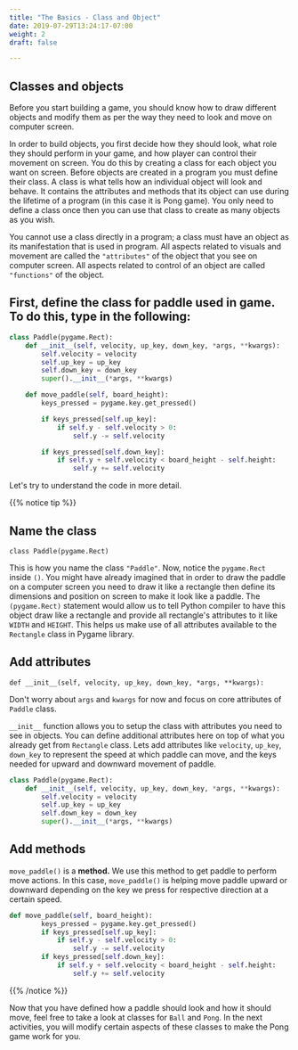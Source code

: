 ```yaml
---
title: "The Basics - Class and Object"
date: 2019-07-29T13:24:17-07:00
weight: 2
draft: false

---
```

## Classes and objects
Before you start building a game, you should know how to draw different objects and modify them as per the way they need to look and move on computer screen. 

In order to build objects, you first decide how they should look, what role they should perform in your game, and how player can control their movement on screen. You do this by creating a class for each object you want on screen. 
Before objects are created in a program you must define their class. A class is what tells how an individual object will look and behave. It contains the attributes and methods that its object can use during the lifetime of a program (in this case it is Pong game). You only need to define a class once then you can use that class to create as many objects as you wish. 

You cannot use a class directly in a program; a class must have an object as its manifestation that is used in program. 
All aspects related to visuals and movement are called the `"attributes"` of the object that you see on computer screen. 
All aspects related to control of an object are called `"functions"` of the object. 


## First, define the class for paddle used in game. To do this, type in the following:

```python
class Paddle(pygame.Rect):
    def __init__(self, velocity, up_key, down_key, *args, **kwargs):
        self.velocity = velocity
        self.up_key = up_key
        self.down_key = down_key
        super().__init__(*args, **kwargs)

    def move_paddle(self, board_height):
        keys_pressed = pygame.key.get_pressed()

        if keys_pressed[self.up_key]:
            if self.y - self.velocity > 0:
                self.y -= self.velocity

        if keys_pressed[self.down_key]:
            if self.y + self.velocity < board_height - self.height:
                self.y += self.velocity
```

Let's try to understand the code in more detail.

{{% notice tip %}}

## Name the class
`class Paddle(pygame.Rect)`

This is how you name the class `"Paddle"`. Now, notice the `pygame.Rect` inside `()`. You might have already imagined that in order to draw the paddle on a computer screen you need to draw it like a rectangle then define its dimensions and position on screen to make it look like a paddle. The `(pygame.Rect)` statement would allow us to tell Python compiler to have this object draw like a rectangle and provide all rectangle's attributes to it like `WIDTH` and `HEIGHT`. This helps us make use of all attributes available to the `Rectangle` class in Pygame library. 

## Add attributes
`def __init__(self, velocity, up_key, down_key, *args, **kwargs):`

Don't worry about `args` and `kwargs` for now and focus on core attributes of `Paddle` class. 

`__init__` function allows you to setup the class with attributes you need to see in objects. You can define additional attributes here on top of what you already get from `Rectangle` class. Lets add attributes like `velocity`, `up_key`, `down_key` to represent the speed at which paddle can move, and the keys needed for upward and downward movement of paddle. 

```python
class Paddle(pygame.Rect):
    def __init__(self, velocity, up_key, down_key, *args, **kwargs):
        self.velocity = velocity
        self.up_key = up_key
        self.down_key = down_key
        super().__init__(*args, **kwargs)
```
## Add methods

`move_paddle()` is a **method.**  We use this method to get paddle to perform move actions. In this case, `move_paddle()` is helping move paddle upward or downward depending on the key we press for respective direction at a certain speed.

```python
def move_paddle(self, board_height):
        keys_pressed = pygame.key.get_pressed()
        if keys_pressed[self.up_key]:
            if self.y - self.velocity > 0:
                self.y -= self.velocity
        if keys_pressed[self.down_key]:
            if self.y + self.velocity < board_height - self.height:
                self.y += self.velocity
```

{{% /notice %}}

Now that you have defined how a paddle should look and how it should move, feel free to take a look at classes for `Ball` and `Pong`. In the next activities, you will modify certain aspects of these classes to make the Pong game work for you.
